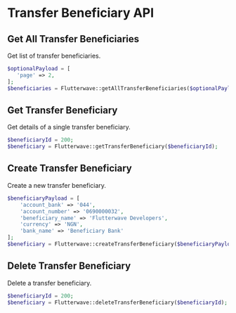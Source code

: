# Transfer Beneficiary API

## Get All Transfer Beneficiaries

Get list of transfer beneficiaries.

```php
$optionalPayload = [
   'page' => 2,
];
$beneficiaries = Flutterwave::getAllTransferBeneficiaries($optionalPayload);
```

## Get Transfer Beneficiary

Get details of a single transfer beneficiary.

```php
$beneficiaryId = 200;
$beneficiary = Flutterwave::getTransferBeneficiary($beneficiaryId);
```

## Create Transfer Beneficiary

Create a new transfer beneficiary.

```php
$beneficiaryPayload = [
    'account_bank' => '044',
    'account_number' => '0690000032',
    'beneficiary_name' => 'Flutterwave Developers',
    'currency' => 'NGN',
    'bank_name' => 'Beneficiary Bank'
];
$beneficiary = Flutterwave::createTransferBeneficiary($beneficiaryPayload);
```

## Delete Transfer Beneficiary

Delete a transfer beneficiary.

```php
$beneficiaryId = 200;
$beneficiary = Flutterwave::deleteTransferBeneficiary($beneficiaryId);
```

